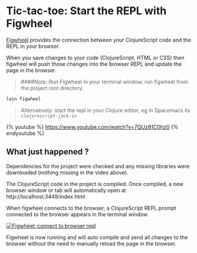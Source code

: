 # Tic-tac-toe: Start the REPL with Figwheel

[Figwheel](https://github.com/bhauman/lein-figwheel) provides the connection between your ClojureScript code and the REPL in your browser.

When you save changes to your code (ClojureScript, HTML or CSS) then figwheel will push those changes into the browser REPL and update the page in the browser.

> ####Note::Run Figwheel
> In your terminal window, run figwheel from the project root directory:
```bash
lein figwheel
```
>
> Alternatively:
> start the repl in your Clojure editor, eg in Spacemacs its `clojurescript-jack-in`

{% youtube %}
https://www.youtube.com/watch?v=7QUz81C0hz0
{% endyoutube %}

## What just happened ?

Dependencies for the project were checked and any missing libraries were downloaded (nothing missing in the video above).

The ClojureScript code in the project is compiled.  Once compiled, a new browser window or tab will automatically open at http://localhost:3449/index.html

When figwheel connects to the browser, a ClojureScript REPL prompt connected to the browser appears in the terminal window.


[![Figwheel: connect to browser repl](/images/clojurescript-project-reagent-tictactoe--cli-repl-connected.png)](/images/clojurescript-project-reagent-tictactoe--cli-repl-connected.png)


Figwheel is now running and will auto compile and send all changes to the browser without the need to manually reload the page in the browser.
